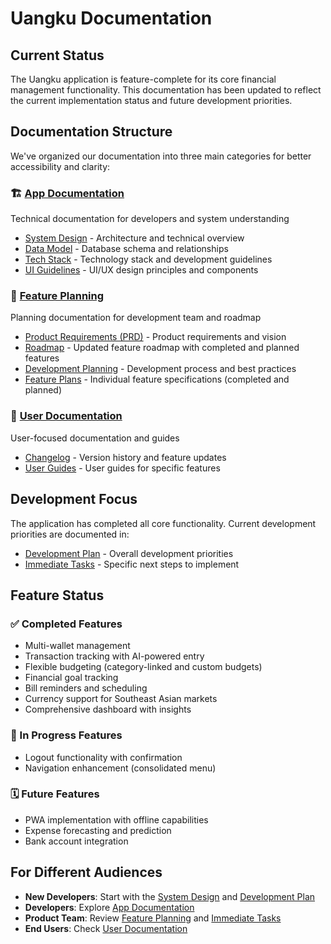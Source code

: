 # Uangku Documentation

## Current Status
The Uangku application is feature-complete for its core financial management functionality. This documentation has been updated to reflect the current implementation status and future development priorities.

## Documentation Structure
We've organized our documentation into three main categories for better accessibility and clarity:

### 🏗️ [App Documentation](app-docs/) 
Technical documentation for developers and system understanding
- [System Design](app-docs/SystemDesign.md) - Architecture and technical overview
- [Data Model](app-docs/DataModel.md) - Database schema and relationships  
- [Tech Stack](app-docs/TechStack.md) - Technology stack and development guidelines
- [UI Guidelines](app-docs/UI_Guidelines.md) - UI/UX design principles and components

### 🎯 [Feature Planning](feature-planning/)
Planning documentation for development team and roadmap
- [Product Requirements (PRD)](feature-planning/PRD.md) - Product requirements and vision
- [Roadmap](feature-planning/Roadmap.md) - Updated feature roadmap with completed and planned features
- [Development Planning](feature-planning/Development-Planning.md) - Development process and best practices
- [Feature Plans](feature-planning/feature-plans/) - Individual feature specifications (completed and planned)

### 👥 [User Documentation](user-docs/)
User-focused documentation and guides
- [Changelog](user-docs/Changelog.md) - Version history and feature updates
- [User Guides](user-docs/user-guides/) - User guides for specific features

## Development Focus
The application has completed all core functionality. Current development priorities are documented in:
- [Development Plan](DEVELOPMENT_PLAN.md) - Overall development priorities
- [Immediate Tasks](IMMEDIATE_TASKS.md) - Specific next steps to implement

## Feature Status
### ✅ Completed Features
- Multi-wallet management
- Transaction tracking with AI-powered entry
- Flexible budgeting (category-linked and custom budgets)
- Financial goal tracking
- Bill reminders and scheduling
- Currency support for Southeast Asian markets
- Comprehensive dashboard with insights

### 🔄 In Progress Features
- Logout functionality with confirmation
- Navigation enhancement (consolidated menu)

### 🗓️ Future Features
- PWA implementation with offline capabilities
- Expense forecasting and prediction
- Bank account integration

## For Different Audiences
- **New Developers**: Start with the [System Design](app-docs/SystemDesign.md) and [Development Plan](DEVELOPMENT_PLAN.md)
- **Developers**: Explore [App Documentation](app-docs/)
- **Product Team**: Review [Feature Planning](feature-planning/) and [Immediate Tasks](IMMEDIATE_TASKS.md)
- **End Users**: Check [User Documentation](user-docs/)